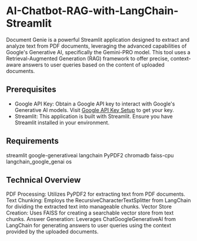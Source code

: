 # AI-Chatbot-RAG-with-LangChain-Streamlit

Document Genie is a powerful Streamlit application designed to extract and analyze text from PDF documents, leveraging the advanced capabilities of Google's Generative AI, specifically the Gemini-PRO model. This tool uses a Retrieval-Augmented Generation (RAG) framework to offer precise, context-aware answers to user queries based on the content of uploaded documents.

## Prerequisites
- Google API Key: Obtain a Google API key to interact with Google's Generative AI models. Visit [Google API Key Setup](https://makersuite.google.com/app/apikey) to get your key.
- Streamlit: This application is built with Streamlit. Ensure you have Streamlit installed in your environment.

## Requirements
streamlit
google-generativeai
langchain
PyPDF2
chromadb
faiss-cpu
langchain_google_genai
os

## Technical Overview
PDF Processing: Utilizes PyPDF2 for extracting text from PDF documents.
Text Chunking: Employs the RecursiveCharacterTextSplitter from LangChain for dividing the extracted text into manageable chunks.
Vector Store Creation: Uses FAISS for creating a searchable vector store from text chunks.
Answer Generation: Leverages ChatGoogleGenerativeAI from LangChain for generating answers to user queries using the context provided by the uploaded documents.
